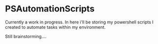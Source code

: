 # PSAutomationScripts
Currently a work in progress.
In here i'll be storing my powershell scripts I created to automate tasks within my environment.

Still brainstorming....
